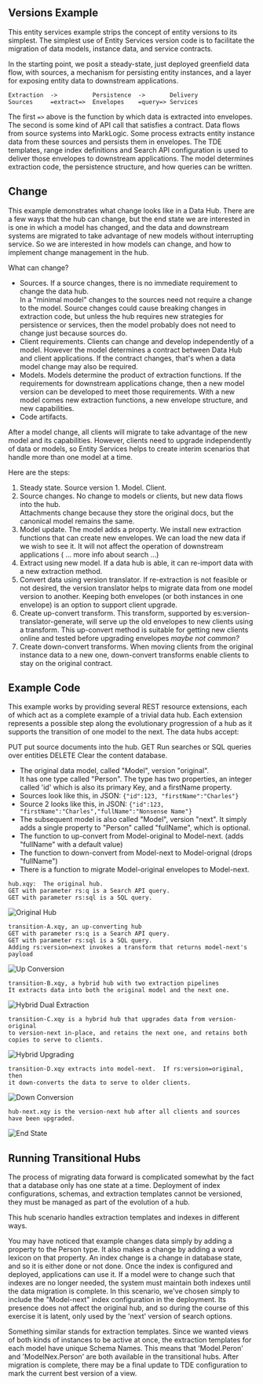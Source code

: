 Versions Example
----------------

This entity services example strips the concept of entity versions
to its simplest.  The simplest use of Entity Services version code is to
facilitate the migration of data models, instance data, and service contracts.

In the starting point, we posit a steady-state, just deployed
greenfield data flow, with sources, a mechanism for persisting entity
instances, and a layer for exposing entity data to downstream applications.

```text
Extraction  ->          Persistence  ->       Delivery
Sources     =extract=>  Envelopes    =query=> Services 
```

The first `=>` above is the function by which data is extracted
into envelopes.  The second is some kind of API call that satisfies
a contract.  Data flows from source systems into MarkLogic.  Some 
process extracts entity instance data from these sources and persists
them in envelopes.  The TDE templates, range index definitions and 
Search API configuration is used to deliver those envelopes to downstream applications.
The model determines extraction code, the persistence structure, and how
queries can be written.

Change
------

This example demonstrates what change looks like in a Data Hub.
There are a few ways that the hub can change, but the end state we are
interested in is one in which a model has changed, and the data and
downstream systems are migrated to take advantage of new models without
interrupting service.  So we are interested in how models can change, and
how to implement change management in the hub.

What can change?

* Sources.  If a source changes, there is no immediate requirement to change the data hub.  
In a "minimal model" changes to the sources need not require a change to the model.
Source changes could cause breaking changes in extraction code, but unless the
hub requires new strategies for persistence or services, then the model probably
does not need to change just because sources do.
* Client requirements.  Clients can change and develop independently of a model. However
the model determines a contract between Data Hub and client applications.  If the contract 
changes, that's when a data model change may also be required.
* Models.  Models determine the product of extraction functions.  If the requirements
for downstream applications change, then a new model version can be developed to meet 
those requirements. With a new model comes new extraction functions, a new envelope 
structure, and new capabilities.
* Code artifacts.

After a model change, all clients will migrate to take advantage of the new model and its
capabilities.  However, clients need to upgrade independently of data or models, so
Entity Services helps to create interim scenarios that handle more than one model at a time.

Here are the steps:

1. Steady state.  Source version 1.  Model.  Client.
1. Source changes.  No change to models or clients, but new data flows into the hub.  
Attachments change because they store the original docs, but the canonical model remains the same.
1. Model update.  The model adds a property.  We install new extraction functions that can create new envelopes.
We can load the new data if we wish to see it. It will not affect the operation of downstream applications 
( ... more info about search ...)
1. Extract using new model.  If a data hub is able, it can re-import data with a new extraction method.
1. Convert data using version translator.  If re-extraction is not feasible or not desired, the version
translator helps to migrate data from one model version to another.  Keeping both envelopes 
(or both instances in one envelope) is an option to support client upgrade.
1. Create up-convert transform.  This transform, supported by es:version-translator-generate, 
will serve up the old envelopes to new clients using a transform.  This up-convert method is 
suitable for getting new clients online and tested before upgrading envelopes *maybe not common?*
1. Create down-convert transforms.  When moving clients from the original instance data to a new one, 
down-convert transforms enable clients to stay on the original contract.

Example Code
------------

This example works by providing several REST resource extensions, each of which act as a complete 
example of a trivial data hub.  Each extension represents a possible step along the evolutionary
  progression of a hub as it supports the transition of one model to the next.  The data hubs accept:

PUT  put source documents into the hub.
GET  Run searches or SQL queries over entities
DELETE Clear the content database.

* The original data model, called "Model", version "original".  
It has one type called "Person".  The type has two properties, 
an integer called 'id' which is also its primary Key, and a firstName property.
* Sources look like this, in JSON: `{"id":123, "firstName":"Charles"}`
* Source 2 looks like this, in JSON: `{"id":123, "firstName":"Charles","fullName":"Nonsense Name"}`
* The subsequent model is also called "Model", version "next".  It simply adds a single 
property to "Person" called "fullName", which is optional.
* The function to up-convert from Model-original to Model-next. (adds "fullName" with a default value)
* The function to down-convert from Model-next to Model-orignal (drops "fullName")
* There is a function to migrate Model-original envelopes to Model-next.

```
hub.xqy:  The original hub.
GET with parameter rs:q is a Search API query.
GET with parameter rs:sql is a SQL query.
```
![Original Hub](OriginalState.png)

```
transition-A.xqy, an up-converting hub
GET with parameter rs:q is a Search API query.
GET with parameter rs:sql is a SQL query.
Adding rs:version=next invokes a transform that returns model-next's payload
```
![Up Conversion](UpConversion.png)

```
transition-B.xqy, a hybrid hub with two extraction pipelines
It extracts data into both the original model and the next one.
```
![Hybrid Dual Extraction](HybridDualExtraction.png)

```
transition-C.xqy is a hybrid hub that upgrades data from version-original 
to version-next in-place, and retains the next one, and retains both 
copies to serve to clients.
```
![Hybrid Upgrading](HybridUpgrade.png)


```
transition-D.xqy extracts into model-next.  If rs:version=original, then
it down-converts the data to serve to older clients.
```
![Down Conversion](DownConversion.png)

```
hub-next.xqy is the version-next hub after all clients and sources have been upgraded.
```
![End State](EndState.png)


Running Transitional Hubs
-------------------------

The process of migrating data forward is complicated somewhat by the fact that a database only has one
state at a time.  Deployment of index configurations, schemas, and extraction templates cannot be versioned,
they must be managed as part of the evolution of a hub.

This hub scenario handles extraction templates and indexes in different ways.

You may have noticed that example changes data simply by adding a property to the Person type.  It also makes a change
by adding a word lexicon on that property.  An index change is a change in database state, and so it is either done or not
done.  Once the index is configured and deployed, applications can use it.  If a model were to change such
that indexes are no longer needed, the system must maintain both indexes until the data migration is complete.
In this scenario, we've chosen simply to include the "Model-next" index configuration in the deployment.  Its
presence does not affect the original hub, and so during the course of this exercise it is latent, only used
by the 'next' version of search options.

Something similar stands for extraction templates.  Since we wanted views of both kinds of instances to be active at
once, the extraction templates for each model have unique Schema Names.  This means that 'Model.Peron' and 'ModelNex.Person'
are both available in the transitional hubs.  After migration is complete, there may be a final update
to TDE configuration to mark the current best version of a view.



